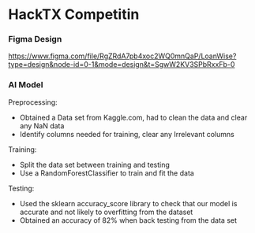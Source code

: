 # HackTX Competitin




### Figma Design
https://www.figma.com/file/RgZRdA7pb4xoc2WQ0mnQaP/LoanWise?type=design&node-id=0-1&mode=design&t=SgwW2KV3SPbRxxFb-0




### AI Model

Preprocessing:
- Obtained a Data set from Kaggle.com, had to clean the data and clear any NaN data
- Identify columns needed for training, clear any Irrelevant columns

Training:
- Split the data set between training and testing
- Use a RandomForestClassifier to train and fit the data

Testing:
- Used the sklearn accuracy_score library to check that our model is accurate and not likely to overfitting from the dataset
- Obtained an accuracy of 82% when back testing from the data set
